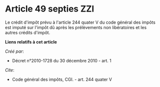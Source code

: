 # Article 49 septies ZZI

Le crédit d'impôt prévu à l'article 244 quater V du code général des impôts est imputé sur l'impôt dû après les prélèvements
non libératoires et les autres crédits d'impôt.

**Liens relatifs à cet article**

_Créé par_:

  - Décret n°2010-1728 du 30 décembre 2010 - art. 1

_Cite_:

  - Code général des impôts, CGI. - art. 244 quater V

